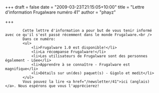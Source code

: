 
+++
draft = false
date = "2009-03-23T21:15:05+10:00"
title = "Lettre d'information Frugalware numéro 41"
author = "phayz"

+++

            Cette lettre d'information a pour but de vous tenir informé avec ce qu'il s'est passé récemment dans le monde Frugalware.<br />
            Dans ce numéro:
            <ul>
                <li>Frugalware 1.0 est disponible!</li>
                <li>La récompanse Frugalware!</li>
                <li>Les utilisateurs de Frugalware sont des personnes également - LGee</li>
                <li>Apprendre à se connaître - Frugalware est magnifique</li>
                <li>Détails sur un(des) paquet(s) - Gigolo et medit</li>
            </ul>
            Vous pouvez la lire <a href="/newsletter/41">ici (anglais)</a>. Nous espérons que vous l'apprécierez!
            
        